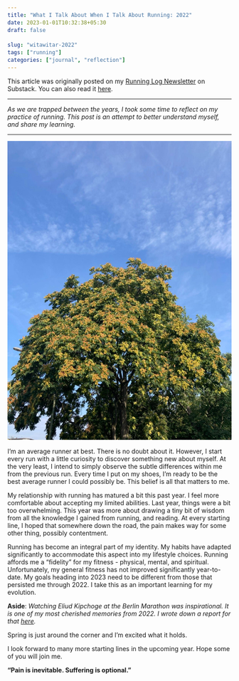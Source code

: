 ```yaml
---
title: "What I Talk About When I Talk About Running: 2022"
date: 2023-01-01T10:32:38+05:30
draft: false

slug: "witawitar-2022" 
tags: ["running"]
categories: ["journal", "reflection"]
---
```


This article was originally posted on my [Running Log Newsletter](https://runnerblues.substack.com/) on Substack. You can also read it [here](https://open.substack.com/pub/runnerblues/p/what-i-talk-about-when-i-talk-about-15f?r=4vzb5&utm_campaign=post&utm_medium=web).

---

*As we are trapped between the years, I took some time to reflect on my practice of running. This post is an attempt to better understand myself, and share my learning.*

---

![August in Berlin](cover.jpg 'August in Berlin')


I’m an average runner at best. There is no doubt about it. However, I start every run with a little curiosity to discover something new about myself. At the very least, I intend to simply observe the subtle differences within me from the previous run. Every time I put on my shoes, I’m ready to be the best average runner I could possibly be. This belief is all that matters to me.

My relationship with running has matured a bit this past year. I feel more comfortable about accepting my limited abilities. Last year, things were a bit too overwhelming. This year was more about drawing a tiny bit of wisdom from all the knowledge I gained from running, and reading. At every starting line, I hoped that somewhere down the road, the pain makes way for some other thing, possibly contentment.

Running has become an integral part of my identity. My habits have adapted significantly to accommodate this aspect into my lifestyle choices. Running affords me a “fidelity” for my fitness - physical, mental, and spiritual. Unfortunately, my general fitness has not improved significantly year-to-date. My goals heading into 2023 need to be different from those that persisted me through 2022. I take this as an important learning for my evolution.

**Aside**: *Watching Eliud Kipchoge at the Berlin Marathon was inspirational. It is one of my most cherished memories from 2022. I wrote down a report for that [here](https://open.substack.com/pub/runnerblues/p/berlin-marathon-2022?r=4vzb5&utm_campaign=post&utm_medium=web).*

Spring is just around the corner and I’m excited what it holds.

I look forward to many more starting lines in the upcoming year.
Hope some of you will join me.

**“Pain is inevitable. Suffering is optional.”**
